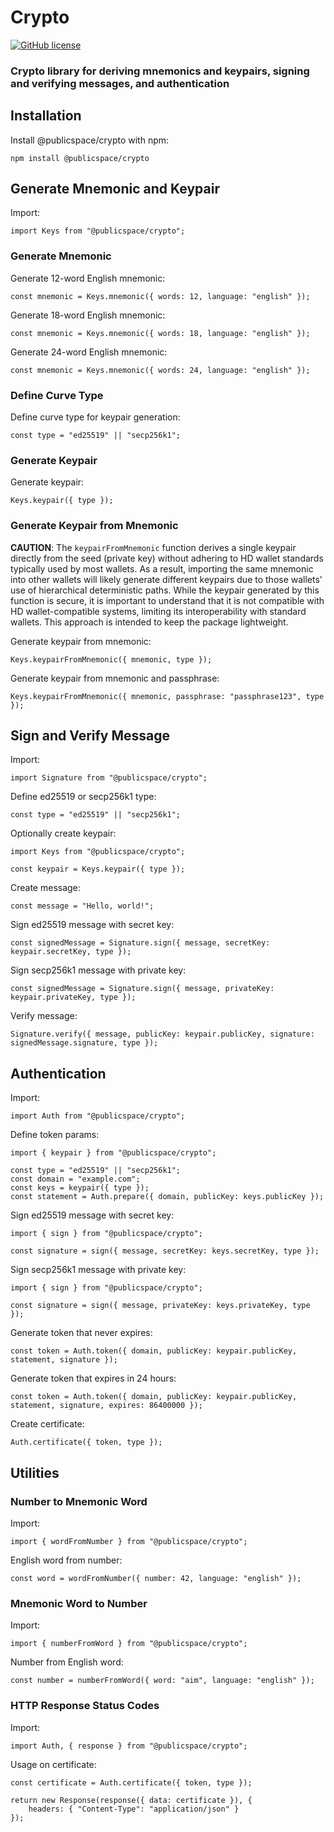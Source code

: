 # Crypto

[![GitHub license](https://img.shields.io/badge/license-MIT-blue.svg)](https://github.com/apublicspace/crypto/blob/master/LICENSE.md)

### Crypto library for deriving mnemonics and keypairs, signing and verifying messages, and authentication

## Installation

Install @publicspace/crypto with npm:

```
npm install @publicspace/crypto
```

## Generate Mnemonic and Keypair

Import:

```
import Keys from "@publicspace/crypto";
```

### Generate Mnemonic

Generate 12-word English mnemonic:

```
const mnemonic = Keys.mnemonic({ words: 12, language: "english" });
```

Generate 18-word English mnemonic:

```
const mnemonic = Keys.mnemonic({ words: 18, language: "english" });
```

Generate 24-word English mnemonic:

```
const mnemonic = Keys.mnemonic({ words: 24, language: "english" });
```

### Define Curve Type

Define curve type for keypair generation:

```
const type = "ed25519" || "secp256k1";
```

### Generate Keypair

Generate keypair:

```
Keys.keypair({ type });
```

### Generate Keypair from Mnemonic

**CAUTION**: The `keypairFromMnemonic` function derives a single keypair directly from the seed (private key) without adhering to HD wallet standards typically used by most wallets. As a result, importing the same mnemonic into other wallets will likely generate different keypairs due to those wallets’ use of hierarchical deterministic paths. While the keypair generated by this function is secure, it is important to understand that it is not compatible with HD wallet-compatible systems, limiting its interoperability with standard wallets. This approach is intended to keep the package lightweight.

Generate keypair from mnemonic:

```
Keys.keypairFromMnemonic({ mnemonic, type });
```

Generate keypair from mnemonic and passphrase:

```
Keys.keypairFromMnemonic({ mnemonic, passphrase: "passphrase123", type });
```

## Sign and Verify Message

Import:

```
import Signature from "@publicspace/crypto";
```

Define ed25519 or secp256k1 type:

```
const type = "ed25519" || "secp256k1";
```

Optionally create keypair:

```
import Keys from "@publicspace/crypto";

const keypair = Keys.keypair({ type });
```

Create message:

```
const message = "Hello, world!";
```

Sign ed25519 message with secret key:

```
const signedMessage = Signature.sign({ message, secretKey: keypair.secretKey, type });
```

Sign secp256k1 message with private key:

```
const signedMessage = Signature.sign({ message, privateKey: keypair.privateKey, type });
```

Verify message:

```
Signature.verify({ message, publicKey: keypair.publicKey, signature: signedMessage.signature, type });
```

## Authentication

Import:

```
import Auth from "@publicspace/crypto";
```

Define token params:

```
import { keypair } from "@publicspace/crypto";

const type = "ed25519" || "secp256k1";
const domain = "example.com";
const keys = keypair({ type });
const statement = Auth.prepare({ domain, publicKey: keys.publicKey });
```

Sign ed25519 message with secret key:

```
import { sign } from "@publicspace/crypto";

const signature = sign({ message, secretKey: keys.secretKey, type });
```

Sign secp256k1 message with private key:

```
import { sign } from "@publicspace/crypto";

const signature = sign({ message, privateKey: keys.privateKey, type });
```

Generate token that never expires:

```
const token = Auth.token({ domain, publicKey: keypair.publicKey, statement, signature });
```

Generate token that expires in 24 hours:

```
const token = Auth.token({ domain, publicKey: keypair.publicKey, statement, signature, expires: 86400000 });
```

Create certificate:

```
Auth.certificate({ token, type });
```

## Utilities

### Number to Mnemonic Word

Import:

```
import { wordFromNumber } from "@publicspace/crypto";
```

English word from number:

```
const word = wordFromNumber({ number: 42, language: "english" });
```

### Mnemonic Word to Number

Import:

```
import { numberFromWord } from "@publicspace/crypto";
```

Number from English word:

```
const number = numberFromWord({ word: "aim", language: "english" });
```

### HTTP Response Status Codes

Import:

```
import Auth, { response } from "@publicspace/crypto";
```

Usage on certificate:

```
const certificate = Auth.certificate({ token, type });

return new Response(response({ data: certificate }), {
	headers: { "Content-Type": "application/json" }
});
```
